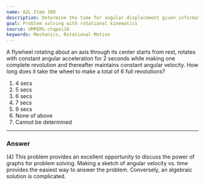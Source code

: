 ```yaml
---
name: A2L Item 108
description: Determine the time for angular displacement given information about angular acceleration and velocity.
goal: Problem solving with rotational kinematics
source: UMPERG-ctqpe110
keywords: Mechanics, Rotational Motion
---
```


A flywheel rotating about an axis through its center starts from rest,
rotates with constant angular acceleration for 2 seconds while making
one complete revolution and thereafter maintains constant angular
velocity. How long does it take the wheel to make a total of 6 full
revolutions?

1. 4 secs
2. 5 secs
3. 6 secs
4. 7 secs
5. 9 secs
6. None of above
7. Cannot be determined

<hr/>

### Answer

(4) This problem provides an excellent opportunity to discuss the power
of graphs for problem solving. Making a sketch of angular velocity vs.
time provides the easiest way to answer the problem. Conversely, an
algebraic solution is complicated.
